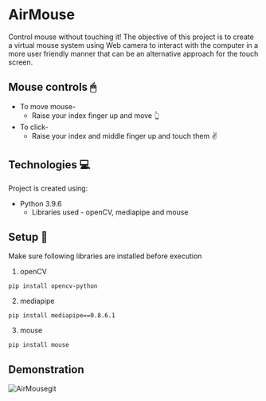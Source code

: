 # AirMouse
Control mouse without touching it! The objective of this project is to create a virtual mouse system using Web camera to interact with the computer in a more user friendly manner that can be an alternative approach for the touch screen.


## Mouse controls 🖱
* To move mouse-
  - Raise your index finger up and move 👆
* To click-
  - Raise your index and middle finger up and touch them ✌



## Technologies 💻
Project is created using:
* Python 3.9.6
  - Libraries used - openCV, mediapipe and mouse

## Setup 📄
Make sure following libraries are installed before execution
1. openCV
```
pip install opencv-python
```
2. mediapipe
```
pip install mediapipe==0.8.6.1
```
3. mouse
```
pip install mouse
```
## Demonstration
![AirMousegit](https://user-images.githubusercontent.com/83249996/126897179-9991eb3c-cea4-441f-892d-d241545f8a72.gif)
